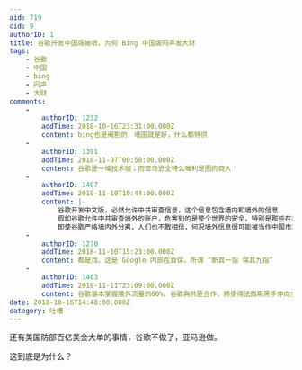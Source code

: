 ```yaml
---
aid: 719
cid: 9
authorID: 1
title: 谷歌开发中国版被喷，为何 Bing 中国版闷声发大财
tags:
    - 谷歌
    - 中国
    - bing
    - 闷声
    - 大财
comments:
    -
        authorID: 1232
        addTime: 2018-10-16T23:31:00.000Z
        content: bing也是阉割的，墙国就是好，什么都特供
    -
        authorID: 1391
        addTime: 2018-11-07T00:58:00.000Z
        content: 谷歌是一堆技术咖；而亚马逊全特么唯利是图的商人！
    -
        authorID: 1407
        addTime: 2018-11-10T10:44:00.000Z
        content: |-
            谷歌开发中文版，必然允许中共审查信息，这个信息包含墙内和墙外的信息  
            假如谷歌允许中共审查墙外的账户，危害到的是整个世界的安全，特别是那些在墙内注册过墙外账户的，这就是罪证  
            即使谷歌严格墙内外分离，人们也不敢相信，何况墙外信息很可能被当作中国市场的「代价」被卖给中共
    -
        authorID: 1270
        addTime: 2018-11-10T15:23:00.000Z
        content: 都是戏。这是 Google 内部在自保，所谓 “断其一指 保其九指”
    -
        authorID: 1403
        addTime: 2018-11-11T23:09:00.000Z
        content: 谷歌基本掌握牆外流量的60%，谷歌與共匪合作，將使得法西斯黑手伸向全世界。這個與bing和Amazon的性質完全不同。
date: 2018-10-16T14:48:00.000Z
category: 吐槽
---
```


还有美国防部百亿美金大单的事情，谷歌不做了，亚马逊做。

这到底是为什么？
